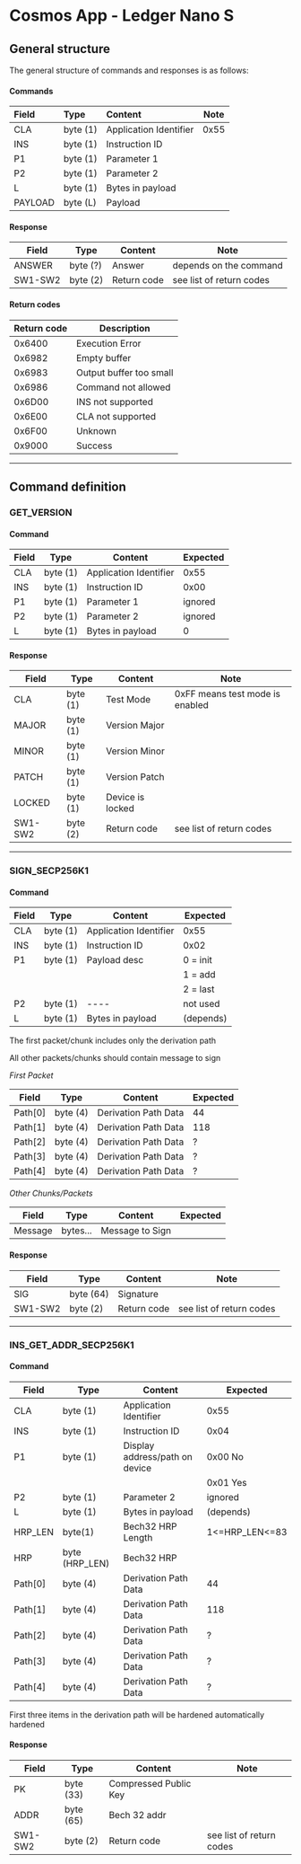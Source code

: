 # Cosmos App - Ledger Nano S
## General structure

The general structure of commands and responses is as follows:

#### Commands

| Field   | Type     | Content                | Note |
| :------ | :------- | :--------------------- | ---- |
| CLA     | byte (1) | Application Identifier | 0x55 |
| INS     | byte (1) | Instruction ID         |      |
| P1      | byte (1) | Parameter 1            |      |
| P2      | byte (1) | Parameter 2            |      |
| L       | byte (1) | Bytes in payload       |      |
| PAYLOAD | byte (L) | Payload                |      |

#### Response

| Field   | Type     | Content     | Note                     |
| ------- | -------- | ----------- | ------------------------ |
| ANSWER  | byte (?) | Answer      | depends on the command   |
| SW1-SW2 | byte (2) | Return code | see list of return codes |

#### Return codes

| Return code | Description             |
| ----------- | ----------------------- |
| 0x6400      | Execution Error         |
| 0x6982      | Empty buffer            |
| 0x6983      | Output buffer too small |
| 0x6986      | Command not allowed     |
| 0x6D00      | INS not supported       |
| 0x6E00      | CLA not supported       |
| 0x6F00      | Unknown                 |
| 0x9000      | Success                 |

---------

## Command definition

### GET_VERSION

#### Command

| Field | Type     | Content                | Expected |
| ----- | -------- | ---------------------- | -------- |
| CLA   | byte (1) | Application Identifier | 0x55     |
| INS   | byte (1) | Instruction ID         | 0x00     |
| P1    | byte (1) | Parameter 1            | ignored  |
| P2    | byte (1) | Parameter 2            | ignored  |
| L     | byte (1) | Bytes in payload       | 0        |

#### Response

| Field   | Type     | Content          | Note                            |
| ------- | -------- | ---------------- | ------------------------------- |
| CLA     | byte (1) | Test Mode        | 0xFF means test mode is enabled |
| MAJOR   | byte (1) | Version Major    |                                 |
| MINOR   | byte (1) | Version Minor    |                                 |
| PATCH   | byte (1) | Version Patch    |                                 |
| LOCKED  | byte (1) | Device is locked |                                 |
| SW1-SW2 | byte (2) | Return code      | see list of return codes        |

--------------

### SIGN_SECP256K1

#### Command

| Field | Type     | Content                | Expected  |
| ----- | -------- | ---------------------- | --------- |
| CLA   | byte (1) | Application Identifier | 0x55      |
| INS   | byte (1) | Instruction ID         | 0x02      |
| P1    | byte (1) | Payload desc           | 0 = init  |
|       |          |                        | 1 = add   |
|       |          |                        | 2 = last  |
| P2    | byte (1) | ----                   | not used  |
| L     | byte (1) | Bytes in payload       | (depends) |

The first packet/chunk includes only the derivation path

All other packets/chunks should contain message to sign 

*First Packet*

| Field      | Type     | Content                | Expected  |
| ---------- | -------- | ---------------------- | --------- |
| Path[0]    | byte (4) | Derivation Path Data   | 44        |
| Path[1]    | byte (4) | Derivation Path Data   | 118       |
| Path[2]    | byte (4) | Derivation Path Data   | ?         |
| Path[3]    | byte (4) | Derivation Path Data   | ?         |
| Path[4]    | byte (4) | Derivation Path Data   | ?         |

*Other Chunks/Packets*

| Field   | Type     | Content         | Expected |
| ------- | -------- | --------------- | -------- |
| Message | bytes... | Message to Sign |          |

#### Response

| Field   | Type      | Content     | Note                     |
| ------- | --------- | ----------- | ------------------------ |
| SIG     | byte (64) | Signature   |                          |
| SW1-SW2 | byte (2)  | Return code | see list of return codes |

--------------

### INS_GET_ADDR_SECP256K1

#### Command

| Field      | Type           | Content                        | Expected       |
| ---------- | -------------- | ------------------------------ | -------------- |
| CLA        | byte (1)       | Application Identifier         | 0x55           |
| INS        | byte (1)       | Instruction ID                 | 0x04           |
| P1         | byte (1)       | Display address/path on device | 0x00 No        |
|            |                |                                | 0x01 Yes       |
| P2         | byte (1)       | Parameter 2                    | ignored        |
| L          | byte (1)       | Bytes in payload               | (depends)      |
| HRP_LEN    | byte(1)        | Bech32 HRP Length              | 1<=HRP_LEN<=83 |
| HRP        | byte (HRP_LEN) | Bech32 HRP                     |                |
| Path[0]    | byte (4)       | Derivation Path Data           | 44             |
| Path[1]    | byte (4)       | Derivation Path Data           | 118            |
| Path[2]    | byte (4)       | Derivation Path Data           | ?              |
| Path[3]    | byte (4)       | Derivation Path Data           | ?              |
| Path[4]    | byte (4)       | Derivation Path Data           | ?              |

First three items in the derivation path will be hardened automatically hardened

#### Response

| Field   | Type      | Content               | Note                     |
| ------- | --------- | --------------------- | ------------------------ |
| PK      | byte (33) | Compressed Public Key |                          |
| ADDR    | byte (65) | Bech 32 addr          |                          |
| SW1-SW2 | byte (2)  | Return code           | see list of return codes |
